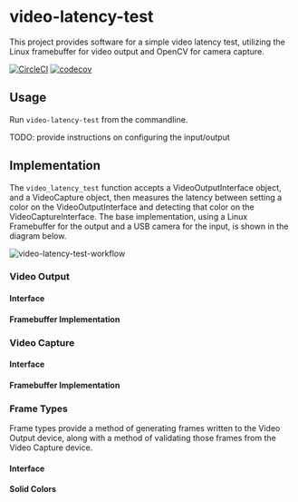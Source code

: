 # video-latency-test #

This project provides software for a simple video latency test,
utilizing the Linux framebuffer for video output and OpenCV for camera capture.

[![CircleCI](https://circleci.com/bb/pseudodesign/video-latency-test.svg?style=shield&circle-token=f44332ba64c8bb34b5379ad07c5de2af70104a2d)](https://circleci.com/bb/pseudodesign/video-latency-test)
[![codecov](https://codecov.io/bb/pseudodesign/video-latency-test/branch/master/graph/badge.svg?token=T4EX0YF66K)](https://codecov.io/bb/pseudodesign/video-latency-test)

## Usage

Run `video-latency-test` from the commandline.

TODO: provide instructions on configuring the input/output

## Implementation

The `video_latency_test` function accepts a VideoOutputInterface object, and a VideoCapture object,
then measures the latency between setting a color on the VideoOutputInterface and detecting
that color on the VideoCaptureInterface.  The base implementation, using a Linux Framebuffer
for the output and a USB camera for the input, is shown in the diagram below.

![video-latency-test-workflow](docs/images/video-latency-test-workflow.png "Video Latency Test Workflow")

### Video Output

#### Interface

#### Framebuffer Implementation

### Video Capture

#### Interface

#### Framebuffer Implementation

### Frame Types

Frame types provide a method of generating frames written to the Video Output device, 
along with a method of validating those frames from the Video Capture device.

#### Interface

#### Solid Colors